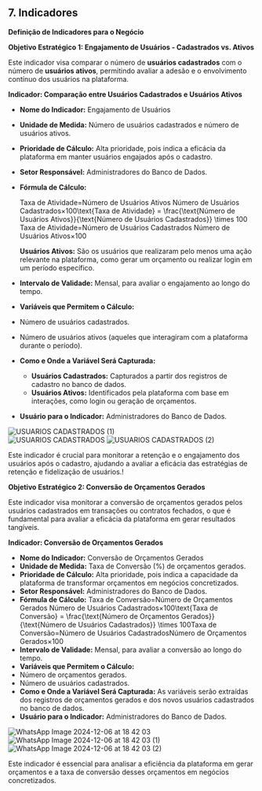 ## 7. Indicadores

**Definição de Indicadores para o Negócio**

**Objetivo Estratégico 1: Engajamento de Usuários - Cadastrados vs. Ativos**

Este indicador visa comparar o número de **usuários cadastrados** com o número de **usuários ativos**, permitindo avaliar a adesão e o envolvimento contínuo dos usuários na plataforma.

**Indicador: Comparação entre Usuários Cadastrados e Usuários Ativos**

- **Nome do Indicador:** Engajamento de Usuários
- **Unidade de Medida:** Número de usuários cadastrados e número de usuários ativos.
- **Prioridade de Cálculo:** Alta prioridade, pois indica a eficácia da plataforma em manter usuários engajados após o cadastro.
- **Setor Responsável:** Administradores do Banco de Dados.
- **Fórmula de Cálculo:**

  Taxa de Atividade=Número de Usuários Ativos Número de Usuários Cadastrados×100\text{Taxa de Atividade} = \frac{\text{Número de Usuários Ativos}}{\text{Número de Usuários Cadastrados}} \times 100
  Taxa de Atividade=Número de Usuários Cadastrados Número de Usuários Ativos×100

  **Usuários Ativos:** São os usuários que realizaram pelo menos uma ação relevante na plataforma, como gerar um orçamento ou realizar login em um período específico.

- **Intervalo de Validade:** Mensal, para avaliar o engajamento ao longo do tempo.
- **Variáveis que Permitem o Cálculo:**
- Número de usuários cadastrados.
- Número de usuários ativos (aqueles que interagiram com a plataforma durante o período).
- **Como e Onde a Variável Será Capturada:**
  - **Usuários Cadastrados:** Capturados a partir dos registros de cadastro no banco de dados.
  - **Usuários Ativos:** Identificados pela plataforma com base em interações, como login ou geração de orçamentos.
- **Usuário para o Indicador:** Administradores do Banco de Dados.

![USUARIOS CADASTRADOS (1)](https://github.com/user-attachments/assets/0c978dd1-40f9-4c77-b7de-a80bb14fa642)  
![USUARIOS CADASTRADOS](https://github.com/user-attachments/assets/db801a27-80b7-4204-ac37-7522fd846b1e)
![USUARIOS CADASTRADOS (2)](https://github.com/user-attachments/assets/4569af81-8d45-40c4-94c5-562d3e7951e5)


Este indicador é crucial para monitorar a retenção e o engajamento dos usuários após o cadastro, ajudando a avaliar a eficácia das estratégias de retenção e fidelização de usuários.!

**Objetivo Estratégico 2: Conversão de Orçamentos Gerados**

Este indicador visa monitorar a conversão de orçamentos gerados pelos usuários cadastrados em transações ou contratos fechados, o que é fundamental para avaliar a eficácia da plataforma em gerar resultados tangíveis.

**Indicador: Conversão de Orçamentos Gerados**

- **Nome do Indicador:** Conversão de Orçamentos Gerados
- **Unidade de Medida:** Taxa de Conversão (%) de orçamentos gerados.
- **Prioridade de Cálculo:** Alta prioridade, pois indica a capacidade da plataforma de transformar orçamentos em negócios concretizados.
- **Setor Responsável:** Administradores do Banco de Dados.
- **Fórmula de Cálculo:** Taxa de Conversão=Número de Orçamentos Gerados Número de Usuários Cadastrados×100\text{Taxa de Conversão} = \frac{\text{Número de Orçamentos Gerados}}{\text{Número de Usuários Cadastrados}} \times 100Taxa de Conversão=Número de Usuários CadastradosNúmero de Orçamentos Gerados×100
- **Intervalo de Validade:** Mensal, para avaliar a conversão ao longo do tempo.
- **Variáveis que Permitem o Cálculo:**
- Número de orçamentos gerados.
- Número de usuários cadastrados.
- **Como e Onde a Variável Será Capturada:** As variáveis serão extraídas dos registros de orçamentos gerados e dos novos usuários cadastrados no banco de dados.
- **Usuário para o Indicador:** Administradores do Banco de Dados.

![WhatsApp Image 2024-12-06 at 18 42 03](https://github.com/user-attachments/assets/6ad21b49-5594-4aa1-8b97-bb088117e9dc)
![WhatsApp Image 2024-12-06 at 18 42 03 (1)](https://github.com/user-attachments/assets/0c0c47da-65da-40aa-b814-65862d3830a8)
![WhatsApp Image 2024-12-06 at 18 42 03 (2)](https://github.com/user-attachments/assets/3381ee32-128e-4f96-aed1-4669fa3a8c4c)


Este indicador é essencial para analisar a eficiência da plataforma em gerar orçamentos e a taxa de conversão desses orçamentos em negócios concretizados.
